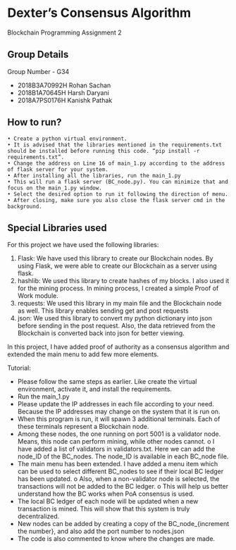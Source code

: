 # Dexter’s Consensus Algorithm

Blockchain Programming Assignment 2

## Group Details

Group Number - G34	
- 2018B3A70992H	Rohan Sachan
- 2018B1A70645H	Harsh Daryani
- 2018A7PS0176H	Kanishk Pathak

## How to run?

    • Create a python virtual environment.
    • It is advised that the libraries mentioned in the requirements.txt should be installed before running this code. “pip install -r requirements.txt”.
    • Change the address on Line 16 of main_1.py according to the address of flask server for your system.
    • After installing all the libraries, run the main_1.py
    • This will run a flask server (BC_node.py). You can minimize that and focus on the main_1.py window.
    • Select the desired option to run it following the direction of menu.
    • After closing, make sure you also close the flask server cmd in the background.
    
## Special Libraries used
For this project we have used the following libraries:

1. Flask:
We have used this library to create our Blockchain nodes. By using Flask, we were able to create our Blockchain as a server using flask.
2. hashlib:
We used this library to create hashes of my blocks. I also used it for the mining process. In mining process, I created a simple Proof of Work module.
3. requests:
We used this library in my main file and the Blockchain node as well. This library enables sending get and post requests
4. json:
We used this library to convert my python dictionary into json before sending in the post request. Also, the data retrieved from the Blockchain is converted back into json for better viewing.


In this project, I have added proof of authority as a consensus algorithm and extended the main menu to add few more elements.

Tutorial:

-	Please follow the same steps as earlier. Like create the virtual environment, activate it, and  install the requirements.
-	Run the main_1.py
-	Please update the IP addresses in each file according to your need. Because the IP addresses may change on the system that it is run on.
-	When this program is run, it will spawn 3 additional terminals. Each of these terminals represent a Blockchain node.
-	Among these nodes, the one running on port 5001 is a validator node. Means, this node can perform mining, while other nodes cannot.
o	I have added a list of validators in validators.txt. Here we can add the node_ID of the BC_nodes. The node_ID is available in each BC_node file.
-	The main menu has been extended. I have added a menu item which can be used to select different BC_nodes to see if their local BC ledger has been updated.
o	Also, when a non-validator node is selected, the transactions will not be added to the BC ledger. 
o	This will help us better understand how the BC works when PoA consensus is used.
-	The local BC ledger of each node will be updated when a new transaction is mined. This will show that this system is truly decentralized. 
-	New nodes can be added by creating a copy of the BC_node_{increment the number}, and also add the port number to nodes.json
-	The code is also commented to know where the changes are made.
